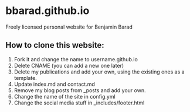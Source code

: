 bbarad.github.io
================
Freely licensed personal website for Benjamin Barad

## How to clone this website:
1. Fork it and change the name to username.github.io
2. Delete CNAME (you can add a new one later)
3. Delete my publications and add your own, using the existing ones as a template.
4. Update index.md and contact.md
5. Remove my blog posts from _posts and add your own.
6. Change the name of the site in config.yml
7. Change the social media stuff in _includes/footer.html
